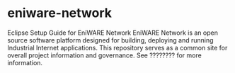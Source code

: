 # eniware-network
Eclipse Setup Guide for EniWARE Network
EniWARE Network is an open source software platform designed for building, deploying and running Industrial Internet applications. This repository serves as a common site for overall project information and governance. See ???????? for more information.
